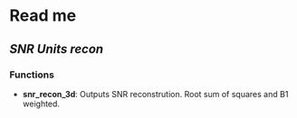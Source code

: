 

# Read me 
## _SNR Units recon_


### Functions

- **snr_recon_3d**: Outputs SNR reconstrution. Root sum of squares and B1 weighted.